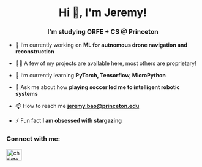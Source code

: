 <h1 align="center">Hi 👋, I'm Jeremy!</h1>
<h3 align="center">I'm studying ORFE + CS @ Princeton</h3>

- 🔭 I’m currently working on **ML for autnomous drone navigation and reconstruction**

- 👨‍💻 A few of my projects are available here, most others are proprietary!

- 🌱 I’m currently learning **PyTorch, Tensorflow, MicroPython**

- 💬 Ask me about how **playing soccer led me to intelligent robotic systems**

- 📫 How to reach me **jeremy.bao@princeton.edu**

- ⚡ Fun fact **I am obsessed with stargazing**

<h3 align="left">Connect with me:</h3>
<p align="left">
<a href="https://www.linkedin.com/in/jeremy-bao/" target="blank"><img align="center" src="https://raw.githubusercontent.com/rahuldkjain/github-profile-readme-generator/master/src/images/icons/Social/linked-in-alt.svg" alt="christopher wun" height="30" width="40" /></a>
</p>

<!--
**christopherwun/christopherwun** is a ✨ _special_ ✨ repository because its `README.md` (this file) appears on your GitHub profile.

Here are some ideas to get you started:

- 🔭 I’m currently working on ...
- 🌱 I’m currently learning ...
- 👯 I’m looking to collaborate on ...
- 🤔 I’m looking for help with ...
- 💬 Ask me about ...
- 📫 How to reach me: ...
- 😄 Pronouns: ...
- ⚡ Fun fact: ...
-->

